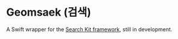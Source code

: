 # Geomsaek (검색)

A Swift wrapper for the [Search Kit framework](https://developer.apple.com/library/mac/documentation/UserExperience/Reference/SearchKit/index.html#//apple_ref/doc/uid/TP30000904), still in development.

